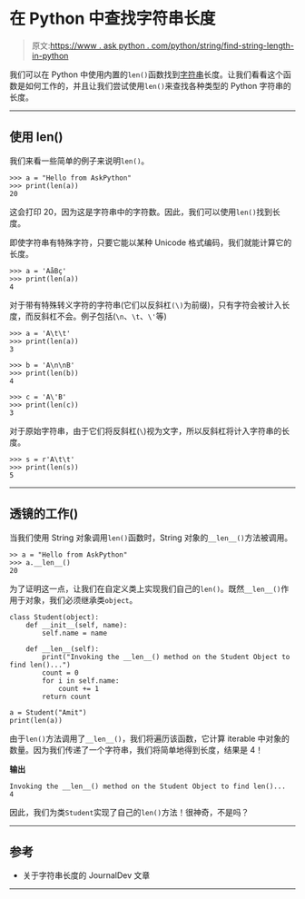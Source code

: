 # 在 Python 中查找字符串长度

> 原文:[https://www . ask python . com/python/string/find-string-length-in-python](https://www.askpython.com/python/string/find-string-length-in-python)

我们可以在 Python 中使用内置的`len()`函数找到[字符串](https://www.askpython.com/python/python-data-types#python-string)长度。让我们看看这个函数是如何工作的，并且让我们尝试使用`len()`来查找各种类型的 Python 字符串的长度。

* * *

## 使用 len()

我们来看一些简单的例子来说明`len()`。

```
>>> a = "Hello from AskPython"
>>> print(len(a))
20

```

这会打印 20，因为这是字符串中的字符数。因此，我们可以使用`len()`找到长度。

即使字符串有特殊字符，只要它能以某种 Unicode 格式编码，我们就能计算它的长度。

```
>>> a = 'AåBç'
>>> print(len(a))
4

```

对于带有特殊转义字符的字符串(它们以反斜杠`(\)`为前缀)，只有字符会被计入长度，而反斜杠不会。例子包括(`\n`、`\t`、`\'`等)

```
>>> a = 'A\t\t'
>>> print(len(a))
3

>>> b = 'A\n\nB'
>>> print(len(b))
4

>>> c = 'A\'B'
>>> print(len(c))
3

```

对于原始字符串，由于它们将反斜杠(`\`)视为文字，所以反斜杠将计入字符串的长度。

```
>>> s = r'A\t\t'
>>> print(len(s))
5

```

* * *

## 透镜的工作()

当我们使用 String 对象调用`len()`函数时，String 对象的`__len__()`方法被调用。

```
>> a = "Hello from AskPython"
>>> a.__len__()
20

```

为了证明这一点，让我们在自定义类上实现我们自己的`len()`。既然`__len__()`作用于对象，我们必须继承类`object`。

```
class Student(object):
    def __init__(self, name):
        self.name = name

    def __len__(self):
        print("Invoking the __len__() method on the Student Object to find len()...")
        count = 0
        for i in self.name:
            count += 1
        return count

a = Student("Amit")
print(len(a))

```

由于`len()`方法调用了`__len__()`，我们将遍历该函数，它计算 iterable 中对象的数量。因为我们传递了一个字符串，我们将简单地得到长度，结果是 4！

**输出**

```
Invoking the __len__() method on the Student Object to find len()...
4

```

因此，我们为类`Student`实现了自己的`len()`方法！很神奇，不是吗？

* * *

## 参考

*   关于字符串长度的 JournalDev 文章

* * *